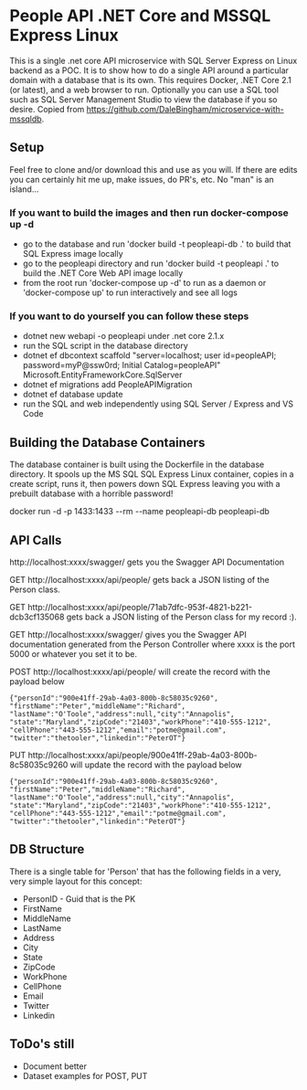 # People API .NET Core and MSSQL Express Linux
This is a single .net core API microservice with SQL Server Express on Linux backend as a POC. It is to show how to do a single API around a particular domain with a database that is its own. This requires Docker, .NET Core 2.1 (or latest), and a web browser to run. Optionally you can use a SQL tool such as SQL Server Management Studio to view the database if you so desire. Copied from https://github.com/DaleBingham/microservice-with-mssqldb.


## Setup

Feel free to clone and/or download this and use as you will. If there are edits you can certainly hit me up, make issues, do PR's, etc. No "man" is an island...

### If you want to build the images and then run docker-compose up -d
* go to the database and run 'docker build -t peopleapi-db .' to build that SQL Express image locally
* go to the peopleapi directory and run 'docker build -t peopleapi .' to build the .NET Core Web API image locally
* from the root run 'docker-compose up -d' to run as a daemon or 'docker-compose up' to run interactively and see all logs

### If you want to do yourself you can follow these steps
* dotnet new webapi -o peopleapi under .net core 2.1.x
* run the SQL script in the database directory
* dotnet ef dbcontext scaffold "server=localhost; user id=peopleAPI; password=myP@ssw0rd; Initial Catalog=peopleAPI"  Microsoft.EntityFrameworkCore.SqlServer
* dotnet ef migrations add PeopleAPIMigration
* dotnet ef database update
* run the SQL and web independently using SQL Server / Express and VS Code

## Building the Database Containers

The database container is built using the Dockerfile in the database directory. It spools up the MS SQL SQL Express Linux container, copies in a create script, runs it, then powers down SQL Express leaving you with a prebuilt database with a horrible password! 

docker run -d -p 1433:1433 --rm --name peopleapi-db peopleapi-db


## API Calls

http://localhost:xxxx/swagger/ gets you the Swagger API Documentation

GET http://localhost:xxxx/api/people/ gets back a JSON listing of the Person class.

GET http://localhost:xxxx/api/people/71ab7dfc-953f-4821-b221-dcb3cf135068 gets back a JSON listing of the Person class for my record :).

GET http://localhost:xxxx/swagger/ gives you the Swagger API documentation generated from the Person Controller where xxxx is the port 5000 or whatever you set it to be.

POST http://localhost:xxxx/api/people/ will create the record with the payload below
```
{"personId":"900e41ff-29ab-4a03-800b-8c58035c9260",
"firstName":"Peter","middleName":"Richard",
"lastName":"O'Toole","address":null,"city":"Annapolis",
"state":"Maryland","zipCode":"21403","workPhone":"410-555-1212",
"cellPhone":"443-555-1212","email":"potme@gmail.com",
"twitter":"thetooler","linkedin":"PeterOT"}
```

PUT http://localhost:xxxx/api/people/900e41ff-29ab-4a03-800b-8c58035c9260 will update the record with the payload below
```
{"personId":"900e41ff-29ab-4a03-800b-8c58035c9260",
"firstName":"Peter","middleName":"Richard",
"lastName":"O'Toole","address":null,"city":"Annapolis",
"state":"Maryland","zipCode":"21403","workPhone":"410-555-1212",
"cellPhone":"443-555-1212","email":"potme@gmail.com",
"twitter":"thetooler","linkedin":"PeterOT"}
```

## DB Structure

There is a single table for 'Person' that has the following fields in a very, very simple layout for this concept:
* PersonID - Guid that is the PK
* FirstName
* MiddleName
* LastName
* Address
* City
* State
* ZipCode
* WorkPhone
* CellPhone
* Email
* Twitter
* Linkedin

## ToDo's still
* Document better
* Dataset examples for POST, PUT